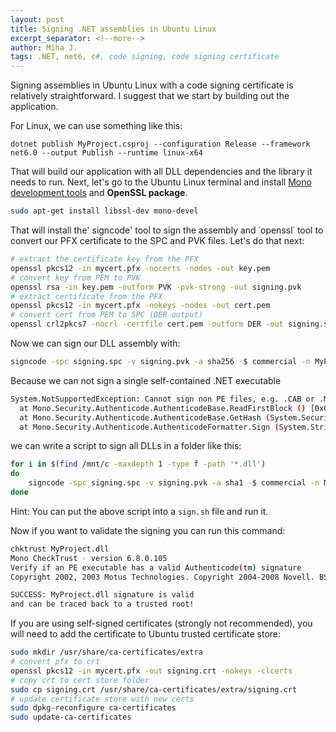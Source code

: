 ```yaml
---
layout: post
title: Signing .NET assemblies in Ubuntu Linux
excerpt_separator: <!--more-->
author: Miha J.
tags: .NET, net6, c#, code signing, code signing certificate
---
```


Signing assemblies in Ubuntu Linux with a code signing certificate is relatively straightforward. I suggest that we start by building out the application.

For Linux, we can use something like this:

`dotnet publish MyProject.csproj --configuration Release --framework net6.0 --output Publish --runtime linux-x64`

That will build our application with all DLL dependencies and the library it needs to run. Next, let's go to the Ubuntu Linux terminal and install [Mono development tools](https://packages.debian.org/sid/mono-devel) and **OpenSSL package**.

```bash
sudo apt-get install libssl-dev mono-devel
```

That will install the' signcode' tool to sign the assembly and ˙openssl˙ tool to convert our PFX certificate to the SPC and PVK files. Let's do that next:

```bash
# extract the certificate key from the PFX
openssl pkcs12 -in mycert.pfx -nocerts -nodes -out key.pem
# convert key from PEM to PVK
openssl rsa -in key.pem -outform PVK -pvk-strong -out signing.pvk
# extract certificate from the PFX
openssl pkcs12 -in mycert.pfx -nokeys -nodes -out cert.pem
# convert cert from PEM to SPC (DER output)
openssl crl2pkcs7 -nocrl -certfile cert.pem -outform DER -out signing.spc
```

Now we can sign our DLL assembly with:

```bash
signcode -spc signing.spc -v signing.pvk -a sha256 -$ commercial -n MyProj -t http://timestamp.sectigo.com/ -tr 10 /mnt/c/MyProject.dll
```

Because we can not sign a single self-contained .NET executable
```bash
System.NotSupportedException: Cannot sign non PE files, e.g. .CAB or .MSI files (error 3).
  at Mono.Security.Authenticode.AuthenticodeBase.ReadFirstBlock () [0x00027] in <e6d76f81f5874e0ba9bb032cf8be34bf>:0
  at Mono.Security.Authenticode.AuthenticodeBase.GetHash (System.Security.Cryptography.HashAlgorithm hash) [0x0000c] in <e6d76f81f5874e0ba9bb032cf8be34bf>:0
  at Mono.Security.Authenticode.AuthenticodeFormatter.Sign (System.String fileName) [0x00013] in <e6d76f81f5874e0ba9bb032cf8be34bf>:0
```
we can write a script to sign all DLLs in a folder like this:

```bash
for i in $(find /mnt/c -maxdepth 1 -type f -path '*.dll')
do
    signcode -spc signing.spc -v signing.pvk -a sha1 -$ commercial -n MyProj -t http://timestamp.sectigo.com/ -tr 10 ${i}
done
```
Hint: You can put the above script into a `sign.sh` file and run it.

Now if you want to validate the signing you can run this command:

```bash
chktrust MyProject.dll
Mono CheckTrust - version 6.8.0.105
Verify if an PE executable has a valid Authenticode(tm) signature
Copyright 2002, 2003 Motus Technologies. Copyright 2004-2008 Novell. BSD licensed.

SUCCESS: MyProject.dll signature is valid
and can be traced back to a trusted root!
```

If you are using self-signed certificates (strongly not recommended), you will need to add the certificate to Ubuntu trusted certificate store:

```bash
sudo mkdir /usr/share/ca-certificates/extra
# convert pfx to crt
openssl pkcs12 -in mycert.pfx -out signing.crt -nokeys -clcerts
# copy crt to cert store folder
sudo cp signing.crt /usr/share/ca-certificates/extra/signing.crt
# update certificate store with new certs
sudo dpkg-reconfigure ca-certificates
sudo update-ca-certificates
```